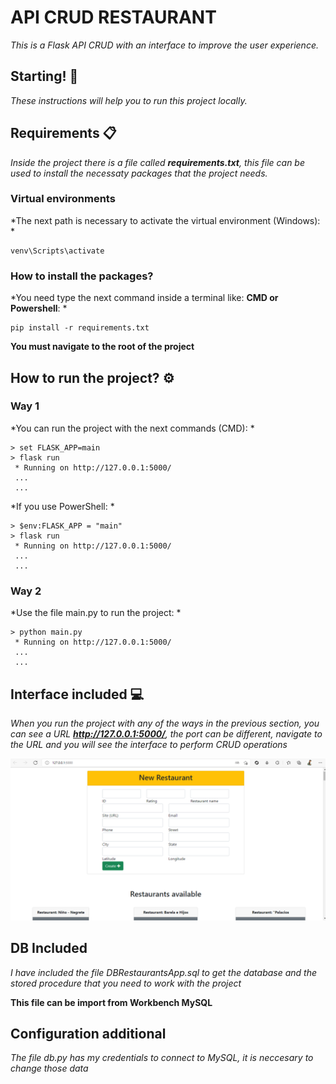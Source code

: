 # API CRUD RESTAURANT

*This is a Flask API CRUD with an interface to improve the user experience.*

## Starting! 🚀

*These instructions will help you to run this project locally.*

## Requirements 📋

*Inside the project there is a file called **requirements.txt**, this file can be used to install
the necessaty packages that the project needs.*

### Virtual environments
*The next path is necessary to activate the virtual environment (Windows): *
```
venv\Scripts\activate
```
### How to install the packages?

*You need type the next command inside a terminal like: **CMD or Powershell**: *
```
pip install -r requirements.txt
```
**You must navigate to the root of the project**

## How to run the project? ⚙️

### Way 1

*You can run the project with the next commands (CMD): *
```
> set FLASK_APP=main
> flask run
 * Running on http://127.0.0.1:5000/
 ...
 ...
```

*If you use PowerShell: *
```
> $env:FLASK_APP = "main"
> flask run
 * Running on http://127.0.0.1:5000/
 ...
 ...
```

### Way 2

*Use the file main.py to run the project: *
```
> python main.py
 * Running on http://127.0.0.1:5000/
 ...
 ...
```

## Interface included 💻

*When you run the project with any of the ways in the previous section, you can see a URL
**http://127.0.0.1:5000/**, the port can be different, navigate to the URL and you will see
the interface to perform CRUD operations*

![Alt text](./src/static/images/example.png?raw=true "Interface")

## DB Included
*I have included the file DBRestaurantsApp.sql to get the database and the stored procedure that you need to work with the project*

**This file can be import from Workbench MySQL**

## Configuration additional
*The file db.py has my credentials to connect to MySQL, it is neccesary to change those data*

